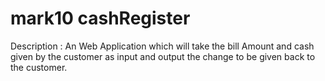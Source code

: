 # mark10 cashRegister
 Description : An Web Application which will take the bill Amount and cash given by the customer as input and output the change to be given back to the customer.
